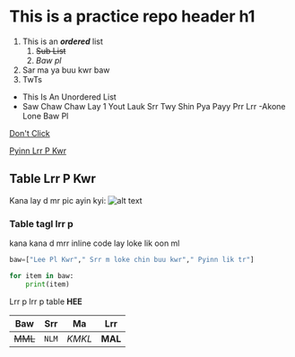 # This is a practice repo header h1

1. This is an **_ordered_** list
	1. ~~Sub List~~
	1. *Baw pl*
1. Sar ma ya buu kwr baw
1. TwTs

- This Is An Unordered List
- Saw Chaw Chaw Lay 1 Yout Lauk Srr Twy Shin Pya Payy Prr Lrr
	-Akone Lone Baw Pl

[Don't Click](https://papertoilet.com)

[Pyinn Lrr P Kwr](https://chatgpt.com "My Sayar's Website")

## Table Lrr P Kwr

Kana lay d mr pic ayin kyi:
![alt text][kway]

[kway]: https://pleated-jeans.com/wp-content/uploads/2024/11/nostalgic-doge-memes-8.jpg


 
### Table tagl lrr p


kana kana d mrr inline code lay loke lik oon ml



```python
baw=["Lee Pl Kwr"," Srr m loke chin buu kwr"," Pyinn lik tr"]

for item in baw:
	print(item)
```

Lrr p lrr p table **HEE**


Baw | Srr | Ma | Lrr
--- | --- | ---| --- |
~~MML~~ | `NLM` | *KMKL* | **MAL**|

